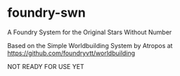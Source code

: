 # foundry-swn
 A Foundry System for the Original Stars Without Number

 Based on the Simple Worldbuilding System by Atropos at https://github.com/foundryvtt/worldbuilding
 
 NOT READY FOR USE YET
